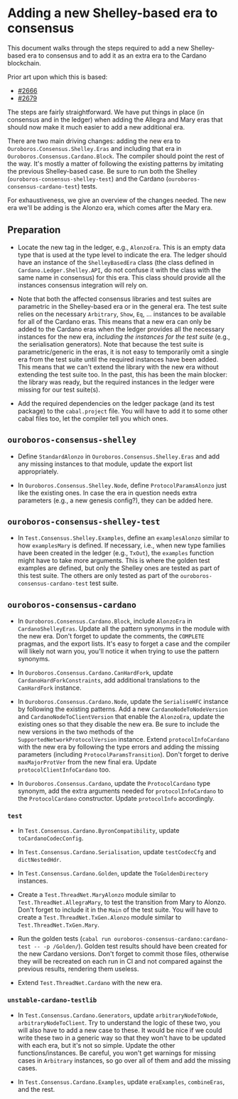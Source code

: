 # Adding a new Shelley-based era to consensus

This document walks through the steps required to add a new Shelley-based era to
consensus and to add it as an extra era to the Cardano blockchain.

Prior art upon which this is based:
* [#2666](https://github.com/IntersectMBO/ouroboros-network/pull/2666)
* [#2679](https://github.com/IntersectMBO/ouroboros-network/pull/2679)

The steps are fairly straightforward. We have put things in place (in consensus
and in the ledger) when adding the Allegra and Mary eras that should now make it
much easier to add a new additional era.

There are two main driving changes: adding the new era to
`Ouroboros.Consensus.Shelley.Eras` and including that era in
`Ouroboros.Consensus.Cardano.Block`. The compiler should point the rest of the
way. It's mostly a matter of following the existing patterns by imitating the
previous Shelley-based case. Be sure to run both the Shelley
(`ouroboros-consensus-shelley-test`) and the Cardano
(`ouroboros-consensus-cardano-test`) tests.

For exhaustiveness, we give an overview of the changes needed. The new era we'll
be adding is the Alonzo era, which comes after the Mary era.

## Preparation

* Locate the new tag in the ledger, e.g., `AlonzoEra`. This is an empty data
  type that is used at the type level to indicate the era. The ledger should
  have an instance of the `ShelleyBasedEra` class (the class defined in
  `Cardano.Ledger.Shelley.API`, do not confuse it with the class with the same name
  in consensus) for this era. This class should provide all the instances
  consensus integration will rely on.

* Note that both the affected consensus libraries and test suites are parametric
  in the Shelley-based era or in the general era. The test suite relies on the
  necessary `Arbitrary`, `Show`, `Eq`, ... instances to be available for all of
  the Cardano eras. This means that a new era can only be added to the Cardano
  eras when the ledger provides all the necessary instances for the new era,
  *including the instances for the test suite* (e.g., the serialisation
  generators). Note that because the test suite is parametric/generic in the
  eras, it is not easy to temporarily omit a single era from the test suite
  until the required instances have been added. This means that we can't extend
  the library with the new era without extending the test suite too. In the
  past, this has been the main blocker: the library was ready, but the required
  instances in the ledger were missing for our test suite(s).

* Add the required dependencies on the ledger package (and its test package) to
  the `cabal.project` file. You will have to add it to some other cabal files
  too, let the compiler tell you which ones.

## `ouroboros-consensus-shelley`

* Define `StandardAlonzo` in `Ouroboros.Consensus.Shelley.Eras` and add any
  missing instances to that module, update the export list appropriately.

* In `Ouroboros.Consensus.Shelley.Node`, define `ProtocolParamsAlonzo` just like
  the existing ones. In case the era in question needs extra parameters (e.g., a
  new genesis config?), they can be added here.

## `ouroboros-consensus-shelley-test`

* In `Test.Consensus.Shelley.Examples`, define an `examplesAlonzo` similar to
  how `examplesMary` is defined. If necessary, i.e., when new type families have
  been created in the ledger (e.g., `TxOut`), the `examples` function might have
  to take more arguments. This is where the golden test examples are defined,
  but only the Shelley ones are tested as part of this test suite. The others
  are only tested as part of the `ouroboros-consensus-cardano-test` test suite.

## `ouroboros-consensus-cardano`

* In `Ouroboros.Consensus.Cardano.Block`, include `AlonzoEra` in `CardanoShelleyEras`. Update all the pattern synonyms in the module with the
  new era. Don't forget to update the comments, the `COMPLETE` pragmas, and the
  export lists. It's easy to forget a case and the compiler will likely not warn
  you, you'll notice it when trying to use the pattern synonyms.

* In `Ouroboros.Consensus.Cardano.CanHardFork`, update
  `CardanoHardForkConstraints`, add additional translations to the `CanHardFork`
  instance.

* In `Ouroboros.Consensus.Cardano.Node`, update the `SerialiseHFC` instance by
  following the existing patterns. Add a new `CardanoNodeToNodeVersion` and
  `CardanoNodeToClientVersion` that enable the `AlonzoEra`, update the existing
  ones so that they disable the new era. Be sure to include the new versions in
  the two methods of the `SupportedNetworkProtocolVersion` instance. Extend
  `protocolInfoCardano` with the new era by following the type errors and adding
  the missing parameters (including `ProtocolParamsTransition`). Don't forget to
  derive `maxMajorProtVer` from the new final era. Update
  `protocolClientInfoCardano` too.

* In `Ouroboros.Consensus.Cardano`, update the `ProtocolCardano` type synonym,
  add the extra arguments needed for `protocolInfoCardano` to the
  `ProtocolCardano` constructor. Update `protocolInfo` accordingly.

### `test`

* In `Test.Consensus.Cardano.ByronCompatibility`, update `toCardanoCodecConfig`.

* In `Test.Consensus.Cardano.Serialisation`, update `testCodecCfg` and
  `dictNestedHdr`.

* In `Test.Consensus.Cardano.Golden`, update the `ToGoldenDirectory` instances.

* Create a `Test.ThreadNet.MaryAlonzo` module similar to
  `Test.ThreadNet.AllegraMary`, to test the transition from Mary to Alonzo.
  Don't forget to include it in the `Main` of the test suite. You will have to
  create a `Test.ThreadNet.TxGen.Alonzo` module similar to
  `Test.ThreadNet.TxGen.Mary`.

* Run the golden tests (`cabal run ouroboros-consensus-cardano:cardano-test -- -p /Golden/`). Golden test
  results should have been created for the new Cardano versions. Don't forget to
  commit those files, otherwise they will be recreated on each run in CI and not
  compared against the previous results, rendering them useless.  

* Extend `Test.ThreadNet.Cardano` with the new era.


### `unstable-cardano-testlib`

* In `Test.Consensus.Cardano.Generators`, update `arbitraryNodeToNode`,
  `arbitraryNodeToClient`. Try to understand the logic of these two, you will
  also have to add a new case to these. It would be nice if we could write these
  two in a generic way so that they won't have to be updated with each era, but
  it's not so simple. Update the other functions/instances. Be careful, you
  won't get warnings for missing cases in `Arbitrary` instances, so go over all
  of them and add the missing cases.

* In `Test.Consensus.Cardano.Examples`, update `eraExamples`, `combineEras`, and
  the rest.